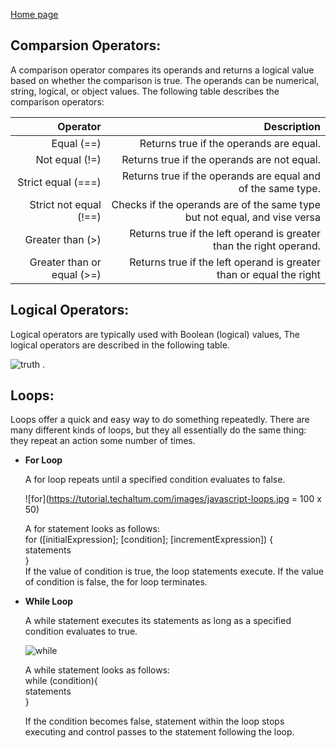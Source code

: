 [Home page](https://danaabbadi.github.io/learning_journal/)

## Comparsion Operators: 

A comparison operator compares its operands and returns a logical value based on whether the comparison is true. The operands can be numerical, string, logical, or object values.
The following table describes the comparison operators:

 | Operator | Description |
|----: |---:|
| Equal (==)   |    Returns true if the operands are equal.   |
| Not equal (!=)   |  Returns true if the operands are not equal.     |
| Strict equal (===)    |   Returns true if the operands are equal and of the same type.    |
| Strict not equal (!==)    | Checks if the operands are of the same type but not equal, and vise versa |
| Greater than (>)    |   Returns true if the left operand is greater than the right operand.    |
| Greater than or equal (>=)    |  Returns true if the left operand is greater than or equal the right |

## Logical Operators: 
Logical operators are typically used with Boolean (logical) values, The logical operators are described in the following table.

![truth](https://www.startertutorials.com/corejava/wp-content/uploads/2014/10/Logical-operators-table.jpg)
.

## Loops:

Loops offer a quick and easy way to do something repeatedly. There are many different kinds of loops, but they all essentially do the same thing: they repeat an action some number of times. 

* **For Loop**

    A for loop repeats until a specified condition evaluates to false. <br/>


    ![for](https://tutorial.techaltum.com/images/javascript-loops.jpg = 100 x 50) <br/>


    A for statement looks as follows: <br/>
           for ([initialExpression]; [condition]; [incrementExpression]) { <br/>
                statements <br/> 
           } <br/>
    If the value of condition is true, the loop statements execute. If the value of condition is false, the for loop terminates.        

* **While Loop** <br/>


    A while statement executes its statements as long as a specified condition evaluates to true.


    ![while](https://study.com/cimages/videopreview/videopreview-full/bnip2bj9ee.jpg)


    A while statement looks as follows:<br/>
            while (condition){<br/>
                  statements<br/>
                  }<br/>
    
    If the condition becomes false, statement within the loop stops executing and control passes to the statement following the loop.